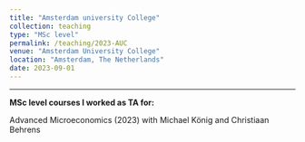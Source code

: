 ```yaml
---
title: "Amsterdam university College"
collection: teaching
type: "MSc level"
permalink: /teaching/2023-AUC
venue: "Amsterdam University College"
location: "Amsterdam, The Netherlands"
date: 2023-09-01
---
```


---

**MSc level courses I worked as TA for:**

Advanced Microeconomics (2023) with Michael König and Christiaan Behrens
